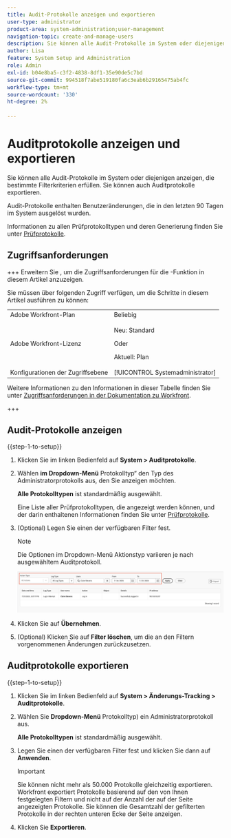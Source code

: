 ```yaml
---
title: Audit-Protokolle anzeigen und exportieren
user-type: administrator
product-area: system-administration;user-management
navigation-topic: create-and-manage-users
description: Sie können alle Audit-Protokolle im System oder diejenigen anzeigen, die bestimmte Filterkriterien erfüllen. Sie können auch Auditprotokolle exportieren. Audit-Protokolle enthalten Benutzeränderungen, die in den letzten 90 Tagen im System ausgelöst wurden.
author: Lisa
feature: System Setup and Administration
role: Admin
exl-id: b04e8ba5-c3f2-4838-8df1-35e90de5c7bd
source-git-commit: 994518f7abe519180fa6c3eab6b29165475ab4fc
workflow-type: tm+mt
source-wordcount: '330'
ht-degree: 2%

---
```


# Auditprotokolle anzeigen und exportieren

<!--
**DON'T DELETE, DRAFT OR HIDE THIS ARTICLE. IT IS LINKED TO THE PRODUCT, THROUGH THE CONTEXT SENSITIVE HELP LINKS. **
-->

Sie können alle Audit-Protokolle im System oder diejenigen anzeigen, die bestimmte Filterkriterien erfüllen. Sie können auch Auditprotokolle exportieren.

Audit-Protokolle enthalten Benutzeränderungen, die in den letzten 90 Tagen im System ausgelöst wurden.

Informationen zu allen Prüfprotokolltypen und deren Generierung finden Sie unter [Prüfprotokolle](../../../administration-and-setup/add-users/create-and-manage-users/audit-logs.md).

## Zugriffsanforderungen

+++ Erweitern Sie , um die Zugriffsanforderungen für die -Funktion in diesem Artikel anzuzeigen.

Sie müssen über folgenden Zugriff verfügen, um die Schritte in diesem Artikel ausführen zu können:

<table style="table-layout:auto"> 
 <col> 
 <col> 
 <tbody> 
  <tr> 
   <td role="rowheader">Adobe Workfront-Plan</td> 
   <td>Beliebig</td> 
  </tr> 
  <tr> 
  <tr> 
   <td role="rowheader">Adobe Workfront-Lizenz</td> 
   <td><p>Neu: Standard</p>
       <p>Oder</p>
       <p>Aktuell: Plan</p></td>
  </tr> 
  </tr> 
  <tr> 
   <td role="rowheader">Konfigurationen der Zugriffsebene</td> 
   <td>[!UICONTROL Systemadministrator]</td>
  </tr> 
 </tbody> 
</table>

Weitere Informationen zu den Informationen in dieser Tabelle finden Sie unter [Zugriffsanforderungen in der Dokumentation zu Workfront](/help/quicksilver/administration-and-setup/add-users/access-levels-and-object-permissions/access-level-requirements-in-documentation.md).

+++

## Audit-Protokolle anzeigen

{{step-1-to-setup}}

1. Klicken Sie im linken Bedienfeld auf **System > Auditprotokolle**.
1. Wählen **im Dropdown-Menü** Protokolltyp“ den Typ des Administratorprotokolls aus, den Sie anzeigen möchten.

   **Alle Protokolltypen** ist standardmäßig ausgewählt.

   Eine Liste aller Prüfprotokolltypen, die angezeigt werden können, und der darin enthaltenen Informationen finden Sie unter [Prüfprotokolle](../../../administration-and-setup/add-users/create-and-manage-users/audit-logs.md).

1. (Optional) Legen Sie einen der verfügbaren Filter fest.

   >[!NOTE]
   >
   >Die Optionen im Dropdown-Menü Aktionstyp variieren je nach ausgewähltem Auditprotokoll.

   ![Administratorprotokolle](assets/audit-logs.png)

1. Klicken Sie auf **Übernehmen**.
1. (Optional) Klicken Sie auf **Filter löschen**, um die an den Filtern vorgenommenen Änderungen zurückzusetzen.

## Auditprotokolle exportieren

{{step-1-to-setup}}

1. Klicken Sie im linken Bedienfeld auf **System > Änderungs-Tracking > Auditprotokolle**.

1. Wählen Sie **Dropdown-Menü** Protokolltyp) ein Administratorprotokoll aus.

   **Alle Protokolltypen** ist standardmäßig ausgewählt.

1. Legen Sie einen der verfügbaren Filter fest und klicken Sie dann auf **Anwenden**.

   >[!IMPORTANT]
   >
   >Sie können nicht mehr als 50.000 Protokolle gleichzeitig exportieren. Workfront exportiert Protokolle basierend auf den von Ihnen festgelegten Filtern und nicht auf der Anzahl der auf der Seite angezeigten Protokolle. Sie können die Gesamtzahl der gefilterten Protokolle in der rechten unteren Ecke der Seite anzeigen.

1. Klicken Sie **Exportieren**.
